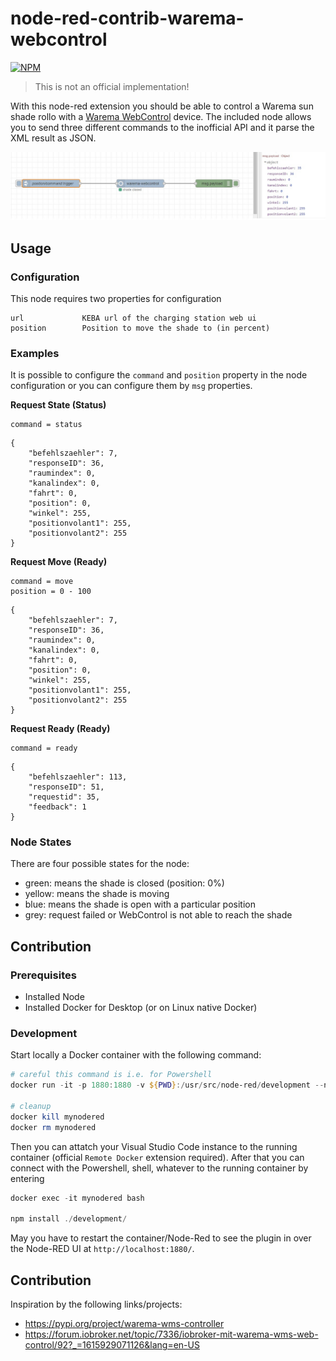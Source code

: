 # node-red-contrib-warema-webcontrol

[![NPM](https://nodei.co/npm/node-red-contrib-warema-webcontrol.png?compact=true)](https://npmjs.org/package/node-red-contrib-warema-webcontrol)

> This is not an official implementation!

With this node-red extension you should be able to control a Warema sun shade rollo with a [Warema WebControl](https://www.warema.com/en/control-systems/radio-systems/wms-webcontrol.php) device.
The included node allows you to send three different commands to the inofficial API and it parse the XML result as JSON.

![Warema Flow Screenshot](https://github.com/secanis/node-red-contrib-warema/raw/main/images/screenshot.jpg)

## Usage

### Configuration

This node requires two properties for configuration

```text
url             KEBA url of the charging station web ui
position        Position to move the shade to (in percent)
```

### Examples

It is possible to configure the `command` and `position` property in the node configuration or you can configure them by `msg` properties.

**Request State (Status)**

```text
command = status
```

```jsonc
{
    "befehlszaehler": 7,
    "responseID": 36,
    "raumindex": 0,
    "kanalindex": 0,
    "fahrt": 0,
    "position": 0,
    "winkel": 255,
    "positionvolant1": 255,
    "positionvolant2": 255
}
```

**Request Move (Ready)**

```text
command = move
position = 0 - 100
```

```jsonc
{
    "befehlszaehler": 7,
    "responseID": 36,
    "raumindex": 0,
    "kanalindex": 0,
    "fahrt": 0,
    "position": 0,
    "winkel": 255,
    "positionvolant1": 255,
    "positionvolant2": 255
}
```

**Request Ready (Ready)**

```text
command = ready
```

```jsonc
{
    "befehlszaehler": 113,
    "responseID": 51,
    "requestid": 35,
    "feedback": 1
}
```

### Node States

There are four possible states for the node:

- green: means the shade is closed (position: 0%)
- yellow: means the shade is moving
- blue: means the shade is open with a particular position
- grey: request failed or WebControl is not able to reach the shade

## Contribution

### Prerequisites

-   Installed Node
-   Installed Docker for Desktop (or on Linux native Docker)

### Development

Start locally a Docker container with the following command:

```powershell
# careful this command is i.e. for Powershell
docker run -it -p 1880:1880 -v ${PWD}:/usr/src/node-red/development --name mynodered nodered/node-red

# cleanup
docker kill mynodered
docker rm mynodered
```

Then you can attatch your Visual Studio Code instance to the running container (official `Remote Docker` extension required).
After that you can connect with the Powershell, shell, whatever to the running container by entering

```powershell
docker exec -it mynodered bash

npm install ./development/
```

May you have to restart the container/Node-Red to see the plugin in over the Node-RED UI at `http://localhost:1880/`.

## Contribution

Inspiration by the following links/projects:

- https://pypi.org/project/warema-wms-controller
- https://forum.iobroker.net/topic/7336/iobroker-mit-warema-wms-web-control/92?_=1615929071126&lang=en-US

